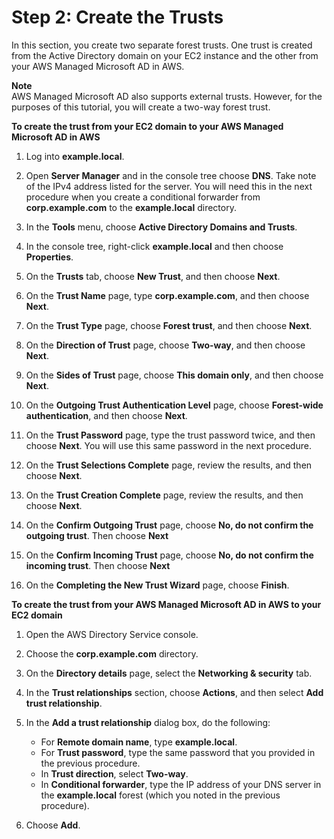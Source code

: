 # Step 2: Create the Trusts<a name="microsoftadtruststep2"></a>

In this section, you create two separate forest trusts\. One trust is created from the Active Directory domain on your EC2 instance and the other from your AWS Managed Microsoft AD in AWS\.

**Note**  
AWS Managed Microsoft AD also supports external trusts\. However, for the purposes of this tutorial, you will create a two\-way forest trust\.

**To create the trust from your EC2 domain to your AWS Managed Microsoft AD in AWS**

1. Log into **example\.local**\.

1. Open **Server Manager** and in the console tree choose **DNS**\. Take note of the IPv4 address listed for the server\. You will need this in the next procedure when you create a conditional forwarder from **corp\.example\.com** to the **example\.local** directory\.

1. In the **Tools** menu, choose **Active Directory Domains and Trusts**\.

1. In the console tree, right\-click **example\.local** and then choose **Properties**\.

1. On the **Trusts** tab, choose **New Trust**, and then choose **Next**\.

1. On the **Trust Name** page, type **corp\.example\.com**, and then choose **Next**\.

1. On the **Trust Type** page, choose **Forest trust**, and then choose **Next**\.

1. On the **Direction of Trust** page, choose **Two\-way**, and then choose **Next**\.

1. On the **Sides of Trust** page, choose **This domain only**, and then choose **Next**\.

1. On the **Outgoing Trust Authentication Level** page, choose **Forest\-wide authentication**, and then choose **Next**\.

1. On the **Trust Password** page, type the trust password twice, and then choose **Next**\. You will use this same password in the next procedure\.

1. On the **Trust Selections Complete** page, review the results, and then choose **Next**\.

1. On the **Trust Creation Complete** page, review the results, and then choose **Next**\.

1. On the **Confirm Outgoing Trust** page, choose **No, do not confirm the outgoing trust**\. Then choose **Next**

1. On the **Confirm Incoming Trust** page, choose **No, do not confirm the incoming trust**\. Then choose **Next**

1. On the **Completing the New Trust Wizard** page, choose **Finish**\.

**To create the trust from your AWS Managed Microsoft AD in AWS to your EC2 domain**

1. Open the AWS Directory Service console\.

1. Choose the **corp\.example\.com** directory\.

1. On the **Directory details** page, select the **Networking & security** tab\.

1. In the **Trust relationships** section, choose **Actions**, and then select **Add trust relationship**\.

1. In the **Add a trust relationship** dialog box, do the following:
   + For **Remote domain name**, type **example\.local**\.
   + For **Trust password**, type the same password that you provided in the previous procedure\.
   + In **Trust direction**, select **Two\-way**\.
   + In **Conditional forwarder**, type the IP address of your DNS server in the **example\.local** forest \(which you noted in the previous procedure\)\. 

1. Choose **Add**\. 